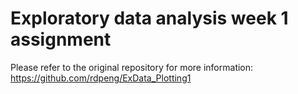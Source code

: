 # Exploratory data analysis week 1 assignment

Please refer to the original repository for more information: https://github.com/rdpeng/ExData_Plotting1

